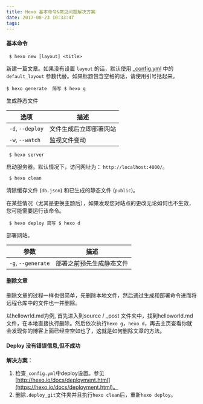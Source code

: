 ```yaml
---
title: Hexo 基本命令&常见问题解决方案
date: 2017-08-23 10:33:47
tags:
---
```


#### 基本命令

```shell
 $ hexo new [layout] <title>
```

新建一篇文章。如果没有设置 `layout` 的话，默认使用 [_config.yml](https://hexo.io/zh-cn/docs/configuration.html) 中的 `default_layout` 参数代替。如果标题包含空格的话，请使用引号括起来。

```shell
$ hexo generate  简写 $ hexo g
```

 生成静态文件

| 选项               | 描述          |
| ---------------- | ----------- |
| `-d`, `--deploy` | 文件生成后立即部署网站 |
| `-w`, `--watch`  | 监视文件变动      |

```shell
 $ hexo server
```

 启动服务器。默认情况下，访问网址为： `http://localhost:4000/`。

```shell
 $ hexo clean
```

 清除缓存文件 (`db.json`) 和已生成的静态文件 (`public`)。

 在某些情况（尤其是更换主题后），如果发现您对站点的更改无论如何也不生效，您可能需要运行该命令。

```shell
 $ hexo deploy 简写 $ hexo d
```

 部署网站。

| 参数                 | 描述           |
| ------------------ | ------------ |
| `-g`, `--generate` | 部署之前预先生成静态文件 |

#### 删除文章

删除文章的过程一样也很简单，先删除本地文件，然后通过生成和部署命令进而将远程仓库中的文件也一并删除。

以hellowrld.md为例, 首先进入到source / _post 文件夹中，找到helloworld.md文件，在本地直接执行删除。然后依次执行`hexo g`，`hexo d`，再去主页查看你就会发现你的博客上面已经空空如也了，这就是如何删除文章的方法。

#### Deploy 没有错误信息,但不成功

**解决方案：**

1. 检查`_config.yml`中deploy设置。参见[http://hexo.io/docs/deployment.html](https://hexo.io/docs/deployment.html)。
2. 删除`.deploy_git`文件夹并且执行`hexo clean`后，重新`hexo deploy`。

